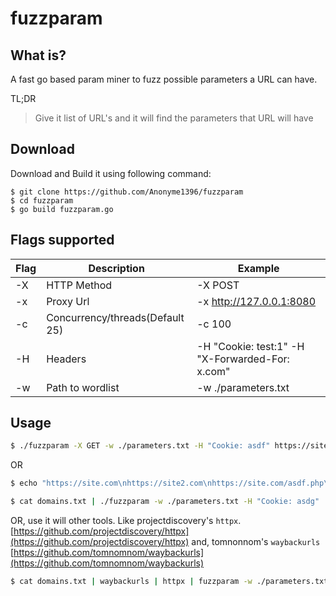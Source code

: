 # fuzzparam

## What is?

A fast go based param miner to fuzz possible parameters a URL can have.

TL;DR
> Give it list of URL's and it will find the parameters that URL will have


## Download

Download and Build it using following command:
```
$ git clone https://github.com/Anonyme1396/fuzzparam
$ cd fuzzparam
$ go build fuzzparam.go  
```


## Flags supported

| Flag      | Description | Example |
| ----------- | ----------- | ----------- |
| -X      | HTTP Method       | -X POST |
| -x   | Proxy Url        | -x http://127.0.0.1:8080 |
| -c   | Concurrency/threads(Default 25)        | -c 100 |
| -H   | Headers        | -H "Cookie: test:1" -H "X-Forwarded-For: x.com" |
| -w   | Path to wordlist        | -w ./parameters.txt  |


## Usage

```bash
$ ./fuzzparam -X GET -w ./parameters.txt -H "Cookie: asdf" https://site.com 
```

OR
```bash
$ echo "https://site.com\nhttps://site2.com\nhttps://site.com/asdf.php\n" > domains.txt

$ cat domains.txt | ./fuzzparam -w ./parameters.txt -H "Cookie: asdg"
```

OR, 
use it will other tools. Like projectdiscovery's `httpx`. [https://github.com/projectdiscovery/httpx](https://github.com/projectdiscovery/httpx)
and, tomnonnom's `waybackurls` [https://github.com/tomnomnom/waybackurls](https://github.com/tomnomnom/waybackurls)

```bash
$ cat domains.txt | waybackurls | httpx | fuzzparam -w ./parameters.txt > finalUrlsWithParams.txt
```
